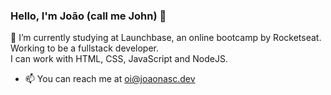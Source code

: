 ### Hello, I'm João (call me John) 👋

🌱 I’m currently studying at Launchbase, an online bootcamp by Rocketseat. Working to be a fullstack developer.<br>
I can work with HTML, CSS, JavaScript and NodeJS. 

- 📫  You can reach me at oi@joaonasc.dev
